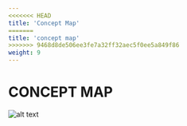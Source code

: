 ```yaml
---
<<<<<<< HEAD
title: 'Concept Map'
=======
title: 'concept map'
>>>>>>> 9468d8de506ee3fe7a32ff32aec5f0ee5a849f86
weight: 9
---
```


# CONCEPT MAP

![alt text](../media/img175.png)